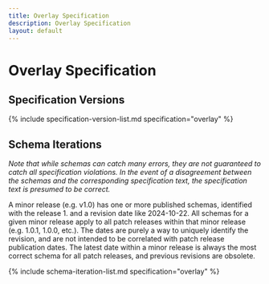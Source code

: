 ```yaml
---
title: Overlay Specification
description: Overlay Specification
layout: default
---
```


# Overlay Specification

## Specification Versions

{% include specification-version-list.md specification="overlay" %}

## Schema Iterations

_Note that while schemas can catch many errors, they are not guaranteed to catch all specification violations.  In the event of a disagreement between the schemas and the corresponding specification text, the specification text is presumed to be correct._

A minor release (e.g. v1.0) has one or more published schemas, identified with the release 1. and a revision date like 2024-10-22.  All schemas for a given minor release apply to all patch releases within that minor release (e.g. 1.0.1, 1.0.0, etc.).  The dates are purely a way to uniquely identify the revision, and are not intended to be correlated with patch release publication dates.  The latest date within a minor release is always the most correct schema for all patch releases, and previous revisions are obsolete.

{% include schema-iteration-list.md specification="overlay" %}
